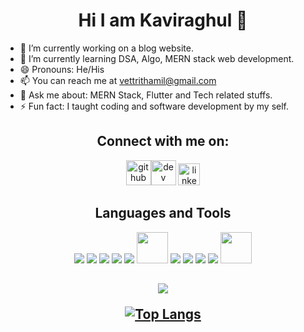 <h1 align="center">Hi I am Kaviraghul 👋</h1>


- 🔭 I’m currently working on a blog website.
- 🌱 I’m currently learning DSA, Algo, MERN stack web development.
- 😄 Pronouns: He/His
- 📫 You can reach me at vettrithamil@gmail.com
- 💬 Ask me about: MERN Stack, Flutter and Tech related stuffs.
- ⚡ Fun fact: I taught coding and software development by my self.

<h2 align="center">Connect with me on:</h2>
<div align="center">
 
 [<img src='https://help.twitter.com/content/dam/help-twitter/brand/logo.png' alt='github' height='40' color="white">](https://twitter.com/vettrithamil)<span></span>[<img src='https://cdn.jsdelivr.net/npm/simple-icons@3.0.1/icons/dev-dot-to.svg' alt='dev' height='40'>](https://dev.to/Kaviraghul)    [<img src='https://www.brennansteil.com/wp-content/uploads/2013/05/linkedin-sociocon.png' alt='linkedin' height='35'>](https://www.linkedin.com/in/kaviraghul-k-802a90129/)  
 
</div>


<h2 align="center">Languages and Tools</h2>

<p align="center">
 <a href="https://www.java.com/en/" target="blank"><img src="https://img.icons8.com/color/48/000000/java-coffee-cup-logo--v1.png"/></a>
 <a href="https://reactjs.org/" target="blank"><img src="https://img.icons8.com/color/48/000000/react-native.png"/></a>
 <a href="https://www.w3schools.com/html/" target="blank"><img src="https://img.icons8.com/color/48/000000/html-5--v1.png"/></a>
 <a href="https://www.w3schools.com/css/" target="blank"><img src="https://img.icons8.com/color/48/000000/css3.png"/></a>
 <a href="https://www.javascript.com/" target="blank"><img src="https://img.icons8.com/color/48/000000/javascript.png"/></a>
 <a href="https://www.mongodb.com/" target="blank"><img src="https://cdn.icon-icons.com/icons2/2415/PNG/512/mongodb_original_wordmark_logo_icon_146425.png" width="50"/></a>
 <a href="https://nodejs.org/en/" target="blank"><img src="https://img.icons8.com/fluency/48/000000/node-js.png"/></a>
 <a href="https://www.figma.com/" target="blank"><img src="https://img.icons8.com/color/48/000000/figma--v1.png"/></a>
 <a href="https://www.adobe.com/in/products/xd.html" target="blank"><img src="https://img.icons8.com/color/48/000000/adobe-xd.png"/></a>
 <a href="https://firebase.google.com/" target="blank"><img src="https://img.icons8.com/color/48/000000/firebase.png"/></a>
 <a href="https://www.postman.com/" target="blank"><img width="50" src="https://user-images.githubusercontent.com/7853266/44114706-9c72dd08-9fd1-11e8-8d9d-6d9d651c75ad.png"/></a>

</p> 


<h2 align="center" justify-content="space-between"My Github Stats</h2> 

<div align="center" display="flex" justify-content="space-between"> 
 
 <img src = "https://github-readme-stats.vercel.app/api?username=Kaviraghul&&show_icons=true&title_color=ffffff&icon_color=bb2acf&text_color=daf7dc&bg_color=191919">
 
 [![Top Langs](https://github-readme-stats.vercel.app/api/top-langs/?username=Kaviraghul)](https://github.com/anuraghazra/github-readme-stats)

</div>












<!-- - 🤔 I’m looking for help with ... -->
<!-- - 👯 I’m looking to collaborate on ...
 -->
